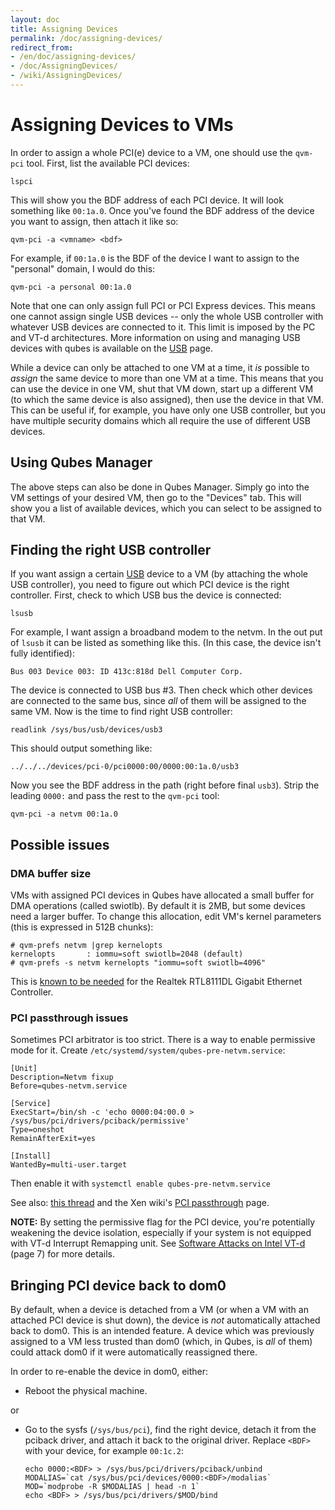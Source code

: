 ```yaml
---
layout: doc
title: Assigning Devices
permalink: /doc/assigning-devices/
redirect_from:
- /en/doc/assigning-devices/
- /doc/AssigningDevices/
- /wiki/AssigningDevices/
---
```


Assigning Devices to VMs
========================

In order to assign a whole PCI(e) device to a VM, one should use the `qvm-pci`
tool. First, list the available PCI devices:

~~~
lspci
~~~

This will show you the BDF address of each PCI device. It will look something
like `00:1a.0`. Once you've found the BDF address of the device you want to
assign, then attach it like so:

~~~
qvm-pci -a <vmname> <bdf>
~~~

For example, if `00:1a.0` is the BDF of the device I want to assign to the
"personal" domain, I would do this:

~~~
qvm-pci -a personal 00:1a.0
~~~

Note that one can only assign full PCI or PCI Express devices. This means one
cannot assign single USB devices -- only the whole USB controller with whatever
USB devices are connected to it. This limit is imposed by the PC and VT-d
architectures. More information on using and managing USB devices with qubes is
available on the [USB] page.

While a device can only be attached to one VM at a time, it *is* possible to
*assign* the same device to more than one VM at a time. This means that you can
use the device in one VM, shut that VM down, start up a different VM (to which
the same device is also assigned), then use the device in that VM. This can be
useful if, for example, you have only one USB controller, but you have multiple
security domains which all require the use of different USB devices.


Using Qubes Manager
-------------------

The above steps can also be done in Qubes Manager. Simply go into the VM
settings of your desired VM, then go to the "Devices" tab. This will show you a
list of available devices, which you can select to be assigned to that VM.


Finding the right USB controller
--------------------------------

If you want assign a certain [USB] device to a VM (by attaching the whole
USB controller), you need to figure out which PCI device is the right
controller. First, check to which USB bus the device is connected:

~~~
lsusb
~~~

For example, I want assign a broadband modem to the netvm. In the out put of
`lsusb` it can be listed as something like this. (In this case, the device isn't
fully identified):

~~~
Bus 003 Device 003: ID 413c:818d Dell Computer Corp.
~~~

The device is connected to USB bus \#3. Then check which other devices are
connected to the same bus, since *all* of them will be assigned to the same VM.
Now is the time to find right USB controller:

~~~
readlink /sys/bus/usb/devices/usb3
~~~

This should output something like:

~~~
../../../devices/pci-0/pci0000:00/0000:00:1a.0/usb3
~~~

Now you see the BDF address in the path (right before final `usb3`). Strip the
leading `0000:` and pass the rest to the `qvm-pci` tool:

~~~
qvm-pci -a netvm 00:1a.0
~~~


Possible issues
---------------

### DMA buffer size

VMs with assigned PCI devices in Qubes have allocated a small buffer for DMA
operations (called swiotlb). By default it is 2MB, but some devices need a
larger buffer. To change this allocation, edit VM's kernel parameters (this is
expressed in 512B chunks):

~~~
# qvm-prefs netvm |grep kernelopts
kernelopts       : iommu=soft swiotlb=2048 (default)
# qvm-prefs -s netvm kernelopts "iommu=soft swiotlb=4096"
~~~

This is [known to be needed][ml1] for the Realtek RTL8111DL Gigabit Ethernet
Controller.

### PCI passthrough issues

Sometimes PCI arbitrator is too strict. There is a way to enable permissive mode
for it. Create `/etc/systemd/system/qubes-pre-netvm.service`:

~~~
[Unit]
Description=Netvm fixup
Before=qubes-netvm.service

[Service]
ExecStart=/bin/sh -c 'echo 0000:04:00.0 > /sys/bus/pci/drivers/pciback/permissive'
Type=oneshot
RemainAfterExit=yes

[Install]
WantedBy=multi-user.target
~~~

Then enable it with `systemctl enable qubes-pre-netvm.service`

See also: [this thread][ml2] and the Xen wiki's [PCI passthrough] page.

**NOTE:** By setting the permissive flag for the PCI device, you're potentially
weakening the device isolation, especially if your system is not equipped with
VT-d Interrupt Remapping unit. See [Software Attacks on Intel VT-d] (page 7)
for more details.


Bringing PCI device back to dom0
--------------------------------

By default, when a device is detached from a VM (or when a VM with an attached
PCI device is shut down), the device is *not* automatically attached back to
dom0. This is an intended feature. A device which was previously assigned to a
VM less trusted than dom0 (which, in Qubes, is *all* of them) could attack dom0
if it were automatically reassigned there.

In order to re-enable the device in dom0, either:

 *  Reboot the physical machine.

or

 *  Go to the sysfs (`/sys/bus/pci`), find the right device, detach it from the
    pciback driver, and attach it back to the original driver. Replace `<BDF>`
    with your device, for example `00:1c.2`:

    ~~~
    echo 0000:<BDF> > /sys/bus/pci/drivers/pciback/unbind
    MODALIAS=`cat /sys/bus/pci/devices/0000:<BDF>/modalias`
    MOD=`modprobe -R $MODALIAS | head -n 1`
    echo <BDF> > /sys/bus/pci/drivers/$MOD/bind 
    ~~~


[usb]: /doc/usb/
[ml1]: https://groups.google.com/group/qubes-devel/browse_thread/thread/631c4a3a9d1186e3
[ml2]: https://groups.google.com/forum/\#!topic/qubes-users/Fs94QAc3vQI
[PCI passthrough]: http://wiki.xen.org/wiki/Xen_PCI_Passthrough
[Software Attacks on Intel VT-d]: http://www.invisiblethingslab.com/resources/2011/Software%20Attacks%20on%20Intel%20VT-d.pdf

